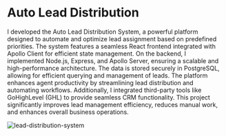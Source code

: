# Auto Lead Distribution
I developed the Auto Lead Distribution System, a powerful platform designed to automate and optimize lead assignment based on predefined priorities. The system features a seamless React frontend integrated with Apollo Client for efficient state management. On the backend, I implemented Node.js, Express, and Apollo Server, ensuring a scalable and high-performance architecture. The data is stored securely in PostgreSQL, allowing for efficient querying and management of leads. The platform enhances agent productivity by streamlining lead distribution and automating workflows. Additionally, I integrated third-party tools like GoHighLevel (GHL) to provide seamless CRM functionality. This project significantly improves lead management efficiency, reduces manual work, and enhances overall business operations.

![lead-distribution-system](https://github.com/user-attachments/assets/70ea9085-17cb-4c17-825f-f3b1708b0823)

